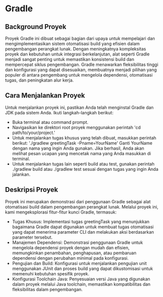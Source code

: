 # Gradle

## Background Proyek
Proyek Gradle ini dibuat sebagai bagian dari upaya untuk mempelajari dan mengimplementasikan sistem otomatisasi build yang efisien dalam pengembangan perangkat lunak. Dengan meningkatnya kompleksitas proyek dan kebutuhan untuk integrasi berkelanjutan, alat seperti Gradle menjadi sangat penting untuk memastikan konsistensi build dan mempercepat siklus pengembangan. Gradle menawarkan fleksibilitas tinggi dan konfigurasi yang dapat disesuaikan, membuatnya menjadi pilihan yang populer di antara pengembang untuk mengelola dependensi, otomatisasi tugas, dan peningkatan alur kerja.

## Cara Menjalankan Proyek
Untuk menjalankan proyek ini, pastikan Anda telah menginstal Gradle dan JDK pada sistem Anda. Ikuti langkah-langkah berikut:
- Buka terminal atau command prompt.
- Navigasikan ke direktori root proyek menggunakan perintah
  'cd path/to/your/project.'
- Untuk menjalankan tugas khusus yang telah dibuat, masukkan perintah berikut:
'./gradlew greetingTask -Pname=YourName'
Ganti YourName dengan nama yang ingin Anda gunakan. Jika berhasil, Anda akan melihat pesan ucapan yang mencetak nama yang Anda masukkan di terminal.
- Untuk menjalankan tugas lain seperti build atau test, gunakan perintah ./gradlew build atau ./gradlew test sesuai dengan tugas yang ingin Anda jalankan.

## Deskripsi Proyek
Proyek ini merupakan demonstrasi dari penggunaan Gradle sebagai alat otomatisasi build dalam pengembangan perangkat lunak. Melalui proyek ini, kami mengeksplorasi fitur-fitur kunci Gradle, termasuk:

- Tugas Khusus: Implementasi tugas greetingTask yang menunjukkan bagaimana Gradle dapat digunakan untuk membuat tugas otomatisasi yang dapat menerima parameter CLI dan melakukan aksi berdasarkan parameter tersebut.
- Manajemen Dependensi: Demonstrasi penggunaan Gradle untuk mengelola dependensi proyek dengan mudah dan efisien, memungkinkan penambahan, penghapusan, atau pembaruan dependensi dengan perubahan minimal pada konfigurasi.
- Pengujian dan Build: Konfigurasi untuk menjalankan pengujian unit menggunakan JUnit dan proses build yang dapat dikustomisasi untuk memenuhi kebutuhan spesifik proyek.
- Konfigurasi Toolchain Java: Penyesuaian versi Java yang digunakan dalam proyek melalui Java toolchain, memastikan kompatibilitas dan fleksibilitas dalam pengembangan.
